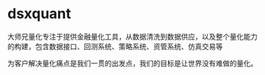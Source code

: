 # dsxquant

大师兄量化专注于提供金融量化工具，从数据清洗到数据供应，以及整个量化能力的构建，包含数据接口、回测系统、策略系统、资管系统、仿真交易等

为客户解决量化痛点是我们一贯的出发点，我们的目标是让世界没有难做的量化。

